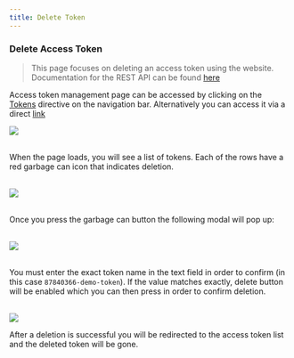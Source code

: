 ```yaml
---
title: Delete Token
---
```


### Delete Access Token
> This page focuses on deleting an access token using the website. Documentation for the REST API can be found [here](/api-docs/?urls.primaryName=warden#/Access%20Tokens/deleteTokensTokenid)

Access token management page can be accessed by clicking on the [Tokens](/app/tokens) directive on the navigation bar. Alternatively you can access it via a direct [link](/app/tokens)

[![](/static/docs/access_tokens/tokens_navbar_location.png)](/static/docs/access_tokens/tokens_navbar_location.png)

&nbsp;  
When the page loads, you will see a list of tokens. Each of the rows have a red garbage can icon that indicates deletion.

&nbsp;  
[![](/static/docs/access_tokens/tokens_delete_location.png)](/static/docs/access_tokens/tokens_delete_location.png)

&nbsp;  
Once you press the garbage can button the following modal will pop up:

&nbsp;  
[![](/static/docs/access_tokens/tokens_delete_modal.png)](/static/docs/access_tokens/tokens_delete_modal.png)

&nbsp;  
You must enter the exact token name in the text field in order to confirm (in this case `87840366-demo-token`). If the value matches exactly, delete button will be enabled which you can then press in order to confirm deletion.

&nbsp;  
[![](/static/docs/access_tokens/tokens_delete_confirm.png)](/static/docs/access_tokens/tokens_delete_confirm.png)

After a deletion is successful you will be redirected to the access token list and the deleted token will be gone.